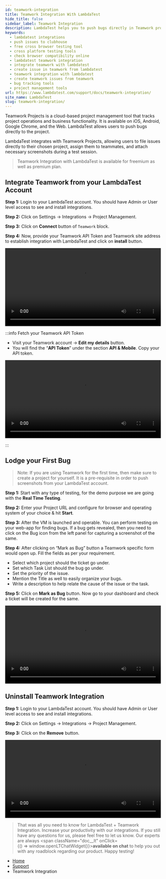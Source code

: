 ```yaml
---
id: teamwork-integration
title: Teamwork Integration With LambdaTest
hide_title: false
sidebar_label: Teamwork Integration
description: LambdaTest helps you to push bugs directly in Teamwork project with details like task list, assignee, title and description with a single click.
keywords:
  - lambdatest integrations
  - push issues to clubhouse
  - free cross browser testing tool
  - cross platform testing tools
  - check browser compatibility online
  - lambdatest teamwork integration
  - integrate teamwork with lambdatest
  - create issue in teamwork from lambdatest
  - teamwork integration with lambdatest
  - create teamwork issues from teamwork
  - bug tracking tools
  - project management tools
url: https://www.lambdatest.com/support/docs/teamwork-integration/
site_name: LambdaTest
slug: teamwork-integration/
---
```


<script type="application/ld+json"
      dangerouslySetInnerHTML={{ __html: JSON.stringify({
       "@context": "https://schema.org",
        "@type": "BreadcrumbList",
        "itemListElement": [{
          "@type": "ListItem",
          "position": 1,
          "name": "LambdaTest",
          "item": "https://www.lambdatest.com"
        },{
          "@type": "ListItem",
          "position": 2,
          "name": "Support",
          "item": "https://www.lambdatest.com/support/docs/"
        },{
          "@type": "ListItem",
          "position": 3,
          "name": "Teamwork Integration",
          "item": "https://www.lambdatest.com/support/docs/teamwork-integration/"
        }]
      })
    }}
></script>
Teamwork Projects is a cloud-based project management tool that tracks project operations and business functionality. It is available on iOS, Android, Google Chrome, and the Web. LambdaTest allows users to push bugs directly to the project.

LambdaTest integrates with Teamwork Projects, allowing users to file issues directly to their chosen project, assign them to teammates, and attach necessary screenshots during a test session.

> Teamwork Integration with LambdaTest is available for freemium as well as premium plan.

## Integrate Teamwork from your LambdaTest Account

**Step 1:** Login to your LambdaTest account. You should have Admin or User level access to see and install integrations.

**Step 2:** Click on Settings -> Integrations -> Project Management.

**Step 3:** Click on **Connect** button of `Teamwork` block.

**Step 4:** Now, provide your Teamwork API Token and Teamwork site address to establish integration with LambdaTest and click on **install** button.

<video class="right-side" width="100%" controls id="vid">
<source src= {require('../assets/videos/teamwork-integration/teamwork-integration.mp4').default} type="video/mp4" />
</video>

:::info Fetch your Teamwork API Token

- Visit your Teamwork account -> **Edit my details** button.
- You will find the “**API Token**” under the section **API & Mobile**. Copy your API token.

<video class="right-side" width="100%" controls id="vid">
<source src= {require('../assets/videos/teamwork-integration/api-key.mp4').default} type="video/mp4" />
</video>

:::

## Lodge your First Bug

> Note: If you are using Teamwork for the first time, then make sure to create a project for yourself. It is a pre-requisite in order to push screenshots from your LambdaTest account.

**Step 1:** Start with any type of testing, for the demo purpose we are going with the **Real Time Testing**.

**Step 2:** Enter your Project URL and configure for browser and operating system of your choice & hit **Start**.

**Step 3:** After the VM is launched and operable. You can perform testing on your web-app for finding bugs. If a bug gets revealed, then you need to click on the Bug icon from the left panel for capturing a screenshot of the same.

**Step 4:** After clicking on “Mark as Bug” button a Teamwork specific form would open up. Fill the fields as per your requirement.
- Select which project should the ticket go under.
- Set which Task List should the bug go under.
- Set the priority of the issue.
- Mention the Title as well to easily organize your bugs.
- Write a description to help relate the cause of the issue or the task.

**Step 5:** Click on **Mark as Bug** button. Now go to your dashboard and check a ticket will be created for the same.

<video class="right-side" width="100%" controls id="vid">
<source src= {require('../assets/videos/teamwork-integration/lodge-bug.mp4').default} type="video/mp4" />
</video>

## Uninstall Teamwork Integration

**Step 1:** Login to your LambdaTest account. You should have Admin or User level access to see and install integrations.

**Step 2:** Click on Settings -> Integrations -> Project Management.

**Step 3:** Click on the **Remove** button.

<video class="right-side" width="100%" controls id="vid">
<source src= {require('../assets/videos/teamwork-integration/uninstall-teamwork.mp4').default} type="video/mp4" />
</video>

> That was all you need to know for LambdaTest + Teamwork Integration. Increase your productivity with our integrations. If you still have any questions for us, please feel free to let us know. Our experts are always <span className="doc__lt" onClick={() => window.openLTChatWidget()}>**available on chat**</span> to help you out with any roadblock regarding our product. Happy testing!

<nav aria-label="breadcrumbs">
  <ul className="breadcrumbs">
    <li className="breadcrumbs__item">
      <a className="breadcrumbs__link" href="https://www.lambdatest.com">
        Home
      </a>
    </li>
    <li className="breadcrumbs__item">
      <a className="breadcrumbs__link" target="_self" href="https://www.lambdatest.com/support/docs/">
        Support
      </a>
    </li>
    <li className="breadcrumbs__item breadcrumbs__item--active">
      <span className="breadcrumbs__link">
        Teamwork Integration
      </span>
    </li>
  </ul>
</nav>